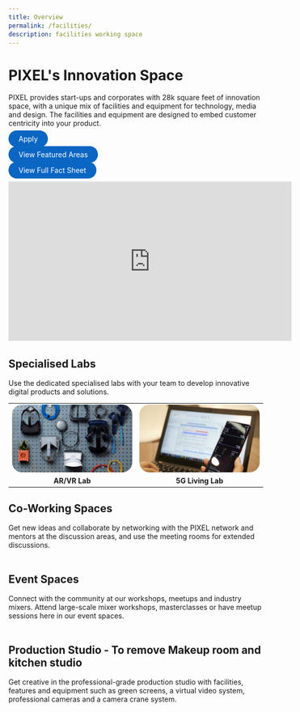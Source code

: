 ```yaml
---
title: Overview
permalink: /facilities/
description: facilities working space
---
```

# PIXEL's Innovation Space
PIXEL provides start-ups and corporates with 28k square feet of innovation space, with a unique mix of facilities and equipment for technology, media and design. The facilities and equipment are designed to embed customer centricity into your product. 

<a href="https://go.gov.sg/preqform" target="_blank" style="background-color: #0A66C2; color: white; text-decoration: none; border-radius: 100px; padding-left: 20px; padding-right: 20px; padding-top:8px; padding-bottom:8px">Apply</a>

<a href="/facilities/ARVR-lab/"  target="_blank" style="background-color: #0A66C2; color: white; text-decoration: none; border-radius: 100px; padding-left: 20px; padding-right: 20px; padding-top:8px; padding-bottom:8px">View Featured Areas</a>

<a href="/facilities/Facilities-Specs/fact-sheet/" target="_blank" style="background-color: #0A66C2; color: white; text-decoration: none; border-radius: 100px; padding-left: 20px; padding-right: 20px; padding-top:8px; padding-bottom:8px">View Full Fact Sheet</a>
<br>

<iframe width="560" height="315" src="https://www.youtube.com/embed/1TpU2Xp5PZ0" title="YouTube video player" frameborder="0" style="text-align:center" allow="accelerometer; autoplay; clipboard-write; encrypted-media; gyroscope; picture-in-picture" allowfullscreen></iframe>

## Specialised Labs
Use the dedicated specialised labs with your team to develop innovative digital products and solutions.

<table>
	<tr>
		<td style="width:50%; border-bottom:none; "><img src="/images/Facilities/Overview/ARVR.jpg" style="border-radius:20px;"></td>
		<td style="width:50%; border-bottom:none; "><img src="/images/Facilities/Overview/5GLab.jpg" style="border-radius:20px;"></td>
	</tr>
	<tr>
		<td style="text-align:center"><b>AR/VR Lab</b></td>
		<td style="text-align:center"><b>5G Living Lab</b></td>
	</tr>
</table>

## Co-Working Spaces
Get new ideas and collaborate by networking with the PIXEL network and mentors at the discussion areas, and use the meeting rooms for extended discussions.
<br><br>

## Event Spaces
Connect with the community at our workshops, meetups and industry mixers. Attend large-scale mixer workshops, masterclasses or have meetup sessions here in our event spaces.
<br><br>

## Production Studio - **To remove Makeup room and kitchen studio** 
Get creative in the professional-grade production studio with facilities, features and equipment such as green screens, a virtual video system, professional cameras and a camera crane system.
<br><br>